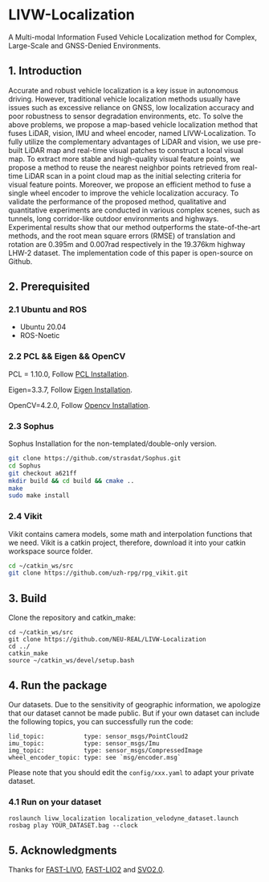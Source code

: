 # LIVW-Localization
A Multi-modal Information Fused Vehicle Localization method for Complex, Large-Scale and GNSS-Denied Environments.

## 1. Introduction

Accurate and robust vehicle localization is a key issue in autonomous driving. However, traditional vehicle localization methods usually have issues such as excessive reliance on GNSS, low localization accuracy and poor robustness to sensor degradation environments, etc. To solve the above problems, we propose a map-based vehicle localization method that fuses LiDAR, vision, IMU and wheel encoder, named LIVW-Localization. To fully utilize the complementary advantages of LiDAR and vision, we use pre-built LiDAR map and real-time visual patches to construct a local visual map. To extract more stable and high-quality visual feature points, we propose a method to reuse the nearest neighbor points retrieved from real-time LiDAR scan in a point cloud map as the initial selecting criteria for visual feature points. Moreover, we propose an efficient method to fuse a single wheel encoder to improve the vehicle localization accuracy. To validate the performance of the proposed method, qualitative and quantitative experiments are conducted in various complex scenes, such as tunnels, long corridor-like outdoor environments and highways. Experimental results show that our method outperforms the state-of-the-art methods, and the root mean square errors (RMSE) of translation and rotation are 0.395m and 0.007rad respectively in the 19.376km highway LHW-2 dataset. The implementation code of this paper is open-source on Github.

## 2. Prerequisited

### 2.1 Ubuntu and ROS

- Ubuntu 20.04
- ROS-Noetic

### 2.2 PCL && Eigen && OpenCV

PCL = 1.10.0,    Follow [PCL Installation](https://pointclouds.org/). 

Eigen=3.3.7,      Follow [Eigen Installation](https://eigen.tuxfamily.org/index.php?title=Main_Page).

OpenCV=4.2.0,  Follow [Opencv Installation](http://opencv.org/).

### 2.3 Sophus

 Sophus Installation for the non-templated/double-only version.

```bash
git clone https://github.com/strasdat/Sophus.git
cd Sophus
git checkout a621ff
mkdir build && cd build && cmake ..
make
sudo make install
```

### 2.4 Vikit

Vikit contains camera models, some math and interpolation functions that we need. Vikit is a catkin project, therefore, download it into your catkin workspace source folder.

```bash
cd ~/catkin_ws/src
git clone https://github.com/uzh-rpg/rpg_vikit.git
```

## 3. Build

Clone the repository and catkin_make:

```
cd ~/catkin_ws/src
git clone https://github.com/NEU-REAL/LIVW-Localization
cd ../
catkin_make
source ~/catkin_ws/devel/setup.bash
```

## 4. Run the package

Our datasets. Due to the sensitivity of geographic information, we apologize that our dataset cannot be made public. But if your own dataset can include the following topics, you can successfully run the code:

```
lid_topic:      	 type: sensor_msgs/PointCloud2
imu_topic: 			 type: sensor_msgs/Imu
img_topic:			 type: sensor_msgs/CompressedImage
wheel_encoder_topic: type: see `msg/encoder.msg`
```

Please note that you should edit the `config/xxx.yaml` to adapt your private dataset.

### 4.1 Run on your dataset

```
roslaunch livw_localization localization_velodyne_dataset.launch
rosbag play YOUR_DATASET.bag --clock
```



## 5. Acknowledgments

Thanks for [FAST-LIVO](https://github.com/hku-mars/FAST-LIVO), [FAST-LIO2](https://github.com/hku-mars/FAST_LIO) and [SVO2.0](https://github.com/uzh-rpg/rpg_svo_pro_open). 

